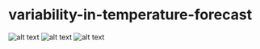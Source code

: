 # variability-in-temperature-forecast
![alt text](https://github.com/Maru006/variability-in-temperature-forecast/blob/main/Figure_1.png?raw=true)
![alt text](https://github.com/Maru006/variability-in-temperature-forecast/blob/main/Figure_2.png?raw=true)
![alt text](https://github.com/Maru006/variability-in-temperature-forecast/blob/main/Figure_3.png?raw=true)
